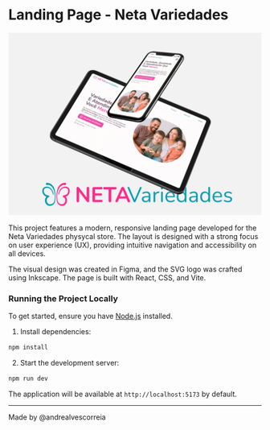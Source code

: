# Landing Page - Neta Variedades


![Screenshot da Landing Page](./screenshot.jpg)

This project features a modern, responsive landing page developed for the Neta Variedades physycal store. The layout is designed with a strong focus on user experience (UX), providing intuitive navigation and accessibility on all devices.

The visual design was created in Figma, and the SVG logo was crafted using Inkscape. The page is built with React, CSS, and Vite.

### Running the Project Locally

To get started, ensure you have [Node.js](https://nodejs.org/) installed.

1. Install dependencies:
  ```bash
  npm install
  ```
2. Start the development server:
  ```bash
  npm run dev
  ```

The application will be available at `http://localhost:5173` by default.

---
Made by @andrealvescorreia
